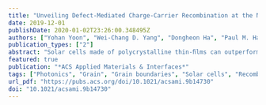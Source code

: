 ```yaml
---
title: "Unveiling Defect-Mediated Charge-Carrier Recombination at the Nanometer Scale in Polycrystalline Solar Cells"
date: 2019-12-01
publishDate: 2020-01-02T23:26:00.348495Z
authors: ["Yohan Yoon", "Wei-Chang D. Yang", "Dongheon Ha", "Paul M. Haney", "Daniel Hirsch", "Heayoung P. Yoon", "Renu Sharma", "Nikolai B. Zhitenev"]
publication_types: ["2"]
abstract: "Solar cells made of polycrystalline thin-ﬁlms can outperform their single-crystalline counterparts despite the presence of grain boundaries (GBs). To unveil the inﬂuence of GBs, high spatial resolution characterization techniques are needed to measure local properties in their vicinity. However, results obtained using single technique may provide limited aspects about the GB eﬀect. Here, we employ two techniques, near-ﬁeld scanning photocurrent microscopy (NSPM) and scanning transmission electron microscope based cathodoluminescence spectroscopy (STEM-CL), to characterize CdTe solar cells at the nanoscale. The signal contrast from the grain interiors (GIs) to the GBs, for high-eﬃciency cells where CdTe is deposited at a high substrate temperature (500 °C) and treated by CdCl2, is found reverse from one technique to another. NSPM reveals increased photocurrents at the GBs, while STEM-CL shows reduced CL intensity and energy redshifts of the spectral peak at the GBs. The results are attributed to the increased nonradiative recombination and the band bending mediated by the surface defects and the shallow-level defects at GBs, respectively. We discuss the advantages of sample geometry for room-temperature STEM-CL and present numerical simulations as well as analytical models to extract the ratio of GB recombination velocity to minority carrier diﬀusivity that can be used for evaluating the GB eﬀect in other polycrystalline solar cells."
featured: true
publication: "*ACS Applied Materials & Interfaces*"
tags: ["Photonics", "Grain", "Grain boundaries", "Solar cells", "Recombination"]
url_pdf: "https://pubs.acs.org/doi/10.1021/acsami.9b14730"
doi: "10.1021/acsami.9b14730"
---
```

